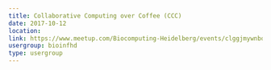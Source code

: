 ```yaml
---
title: Collaborative Computing over Coffee (CCC)
date: 2017-10-12
location: 
link: https://www.meetup.com/Biocomputing-Heidelberg/events/clggjmywnbqb/
usergroup: bioinfhd
type: usergroup
---
```

